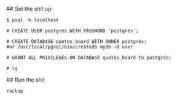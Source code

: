 
## Set the shit up

    $ psql -h localhost

    # CREATE USER postgres WITH PASSWORD 'postgres';

    # CREATE DATABASE quotes_board WITH OWNER postgres;   #or /usr/local/pgsql/bin/createdb mydb -O user

    # GRANT ALL PRIVILEGES ON DATABASE quotes_board to postgres;

    # \q

## Run the shit

    rackup
